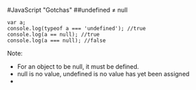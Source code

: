 #JavaScript "Gotchas"
##undefined ≠ null

```
var a;
console.log(typeof a === 'undefined'); //true
console.log(a == null); //true
console.log(a === null); //false

```

Note:
+ For an object to be null, it must be defined.
+ null is no value, undefined is no value has yet been assigned
+ 